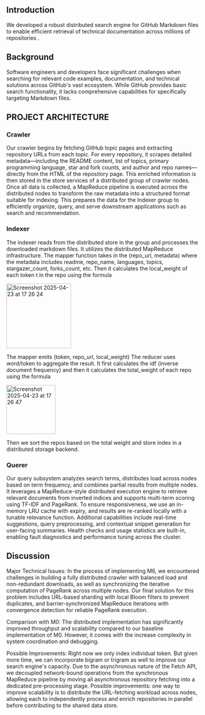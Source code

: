 ## Introduction

We developed a robust distributed search engine for GitHub Markdown files to enable efficient retrieval of technical documentation across millions of repositories .


## Background
Software engineers and developers face significant challenges when searching for relevant code examples, documentation, and technical solutions across GitHub's vast ecosystem. While GitHub provides basic search functionality, it lacks comprehensive capabilities for specifically targeting Markdown files.

## PROJECT ARCHITECTURE
### Crawler

Our crawler begins by fetching GitHub topic pages and extracting repository URLs from each topic. For every repository, it scrapes detailed metadata—including the README content, list of topics, primary programming language, star and fork counts, and author and repo names—directly from the HTML of the repository page. This enriched information is then stored in the store services of a distributed group of crawler nodes. Once all data is collected, a MapReduce pipeline is executed across the distributed nodes to transform the raw metadata into a structured format suitable for indexing. This prepares the data for the Indexer group to efficiently organize, query, and serve downstream applications such as search and recommendation.

### Indexer

The indexer reads from the distributed store in the group  and processes the downloaded markdown files.
It utilizes the distributed MapReduce infrastructure.
The mapper function takes in the (repo_url, metadata) where the metadata includes readme, repo_name, languages, topics, stargazer_count, forks_count, etc.  Then it calculates the local_weight of each token t in the repo using the formula  


 <img width="169" alt="Screenshot 2025-04-23 at 17 26 24" src="https://github.com/user-attachments/assets/7ec6f2b3-464a-42bd-8933-e9d0f88e6ebb" />






The mapper emits (token, repo_url, local_weight)
The reducer uses word/token to aggregate the result. It first calculates the idf (inverse document frequency) and then it calculates the total_weight of each repo using the formula 

<img width="128" alt="Screenshot 2025-04-23 at 17 26 47" src="https://github.com/user-attachments/assets/836dad79-d272-4dc2-a508-24fda3c1c12d" />

Then we sort the repos based on the total weight and store index in a distributed storage backend.



### Querer

Our query subsystem analyzes search terms, distributes load across nodes based on term frequency, and combines partial results from multiple nodes. It leverages a MapReduce-style distributed execution engine to retrieve relevant documents from inverted indices and supports multi-term scoring using TF-IDF and PageRank. To ensure responsiveness, we use an in-memory LRU cache with expiry, and results are re-ranked locally with a tunable relevance function. Additional capabilities include real-time suggestions, query preprocessing, and contextual snippet generation for user-facing summaries. Health checks and usage statistics are built-in, enabling fault diagnostics and performance tuning across the cluster.


## Discussion
Major Technical Issues: In the process of implementing M6, we encountered challenges in building a fully distributed crawler with balanced load and non-redundant downloads, as well as synchronizing the iterative computation of PageRank across multiple nodes.
Our final solution for this problem includes URL-based sharding with local Bloom filters to prevent duplicates, and barrier-synchronized MapReduce iterations with convergence detection for reliable PageRank execution.

Comparison with M0: The distributed implementation has significantly improved throughput and scalability compared to our baseline implementation of M0. However, it comes with the increase complexity in system coordination and debugging. 

Possible Improvements: Right now we only index individual token. But given more time, we can incorporate bigram or trigram as well to improve our search engine's capacity. Due to the asynchronous nature of the Fetch API, we decoupled network-bound operations from the synchronous MapReduce pipeline by moving all asynchronous repository fetching into a dedicated pre-processing stage. Possible improvements: one way to improve scalability is to distribute the URL-fetching workload across nodes, allowing each to independently process and enrich repositories in parallel before contributing to the shared data store.

